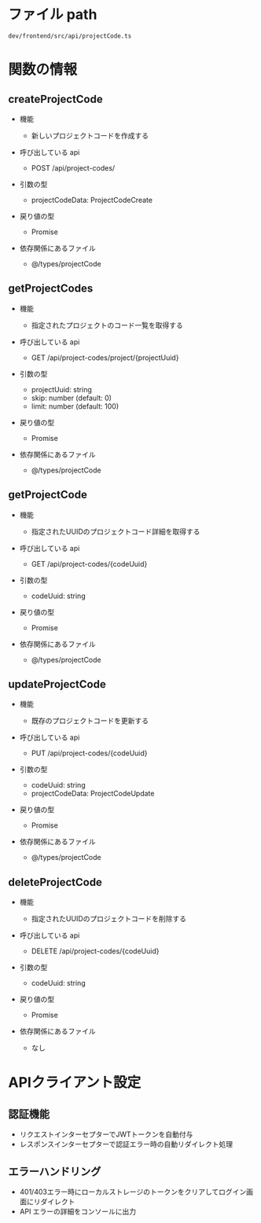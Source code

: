 # ファイル path

```
dev/frontend/src/api/projectCode.ts
```

# 関数の情報

## createProjectCode

- 機能
  - 新しいプロジェクトコードを作成する

- 呼び出している api
  - POST /api/project-codes/

- 引数の型
  - projectCodeData: ProjectCodeCreate

- 戻り値の型
  - Promise<ProjectCode>

- 依存関係にあるファイル
  - @/types/projectCode

## getProjectCodes

- 機能
  - 指定されたプロジェクトのコード一覧を取得する

- 呼び出している api
  - GET /api/project-codes/project/{projectUuid}

- 引数の型
  - projectUuid: string
  - skip: number (default: 0)
  - limit: number (default: 100)

- 戻り値の型
  - Promise<ProjectCodeResponse>

- 依存関係にあるファイル
  - @/types/projectCode

## getProjectCode

- 機能
  - 指定されたUUIDのプロジェクトコード詳細を取得する

- 呼び出している api
  - GET /api/project-codes/{codeUuid}

- 引数の型
  - codeUuid: string

- 戻り値の型
  - Promise<ProjectCode>

- 依存関係にあるファイル
  - @/types/projectCode

## updateProjectCode

- 機能
  - 既存のプロジェクトコードを更新する

- 呼び出している api
  - PUT /api/project-codes/{codeUuid}

- 引数の型
  - codeUuid: string
  - projectCodeData: ProjectCodeUpdate

- 戻り値の型
  - Promise<ProjectCode>

- 依存関係にあるファイル
  - @/types/projectCode

## deleteProjectCode

- 機能
  - 指定されたUUIDのプロジェクトコードを削除する

- 呼び出している api
  - DELETE /api/project-codes/{codeUuid}

- 引数の型
  - codeUuid: string

- 戻り値の型
  - Promise<void>

- 依存関係にあるファイル
  - なし

# APIクライアント設定

## 認証機能
- リクエストインターセプターでJWTトークンを自動付与
- レスポンスインターセプターで認証エラー時の自動リダイレクト処理

## エラーハンドリング
- 401/403エラー時にローカルストレージのトークンをクリアしてログイン画面にリダイレクト
- API エラーの詳細をコンソールに出力